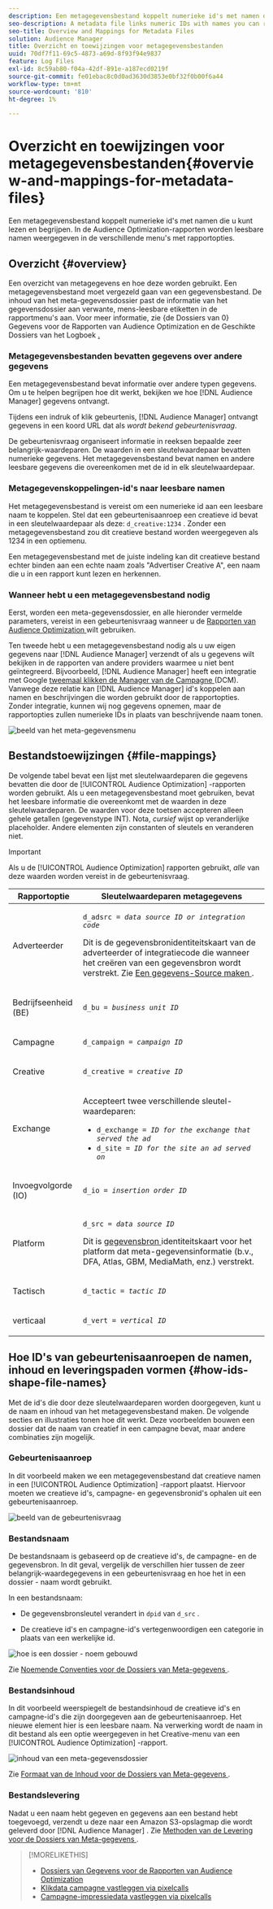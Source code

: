 ```yaml
---
description: Een metagegevensbestand koppelt numerieke id's met namen die u kunt lezen en begrijpen. In de Audience Optimization-rapporten worden leesbare namen weergegeven in de verschillende menu's met rapportopties.
seo-description: A metadata file links numeric IDs with names you can read and understand. The Audience Optimization reports display readable names in the various report options menus.
seo-title: Overview and Mappings for Metadata Files
solution: Audience Manager
title: Overzicht en toewijzingen voor metagegevensbestanden
uuid: 70df7f11-69c5-4873-a69d-8f93f94e9837
feature: Log Files
exl-id: 8c59ab80-f04a-42df-891e-a187ecd0219f
source-git-commit: fe01ebac8c0d0ad3630d3853e0bf32f0b00f6a44
workflow-type: tm+mt
source-wordcount: '810'
ht-degree: 1%

---
```


# Overzicht en toewijzingen voor metagegevensbestanden{#overview-and-mappings-for-metadata-files}

Een metagegevensbestand koppelt numerieke id&#39;s met namen die u kunt lezen en begrijpen. In de Audience Optimization-rapporten worden leesbare namen weergegeven in de verschillende menu&#39;s met rapportopties.

## Overzicht {#overview}

Een overzicht van metagegevens en hoe deze worden gebruikt. Een metagegevensbestand moet vergezeld gaan van een gegevensbestand. De inhoud van het meta-gegevensdossier past de informatie van het gegevensdossier aan verwante, mens-leesbare etiketten in de rapportmenu&#39;s aan. Voor meer informatie, zie {de Dossiers van 0} Gegevens voor de Rapporten van Audience Optimization en de Geschikte Dossiers van het Logboek [.](../../../reporting/audience-optimization-reports/metadata-files-intro/datafiles-intro.md)

### Metagegevensbestanden bevatten gegevens over andere gegevens

Een metagegevensbestand bevat informatie over andere typen gegevens. Om u te helpen begrijpen hoe dit werkt, bekijken we hoe [!DNL Audience Manager] gegevens ontvangt.

Tijdens een indruk of klik gebeurtenis, [!DNL Audience Manager] ontvangt gegevens in een koord URL dat als *wordt bekend gebeurtenisvraag*.

De gebeurtenisvraag organiseert informatie in reeksen bepaalde zeer belangrijk-waardeparen. De waarden in een sleutelwaardepaar bevatten numerieke gegevens. Het metagegevensbestand bevat namen en andere leesbare gegevens die overeenkomen met de id in elk sleutelwaardepaar.

### Metagegevenskoppelingen-id&#39;s naar leesbare namen

Het metagegevensbestand is vereist om een numerieke id aan een leesbare naam te koppelen. Stel dat een gebeurtenisaanroep een creatieve id bevat in een sleutelwaardepaar als deze: `d_creative:1234` . Zonder een metagegevensbestand zou dit creatieve bestand worden weergegeven als 1234 in een optiemenu.

Een metagegevensbestand met de juiste indeling kan dit creatieve bestand echter binden aan een echte naam zoals &quot;Advertiser Creative A&quot;, een naam die u in een rapport kunt lezen en herkennen.

### Wanneer hebt u een metagegevensbestand nodig

Eerst, worden een meta-gegevensdossier, en alle hieronder vermelde parameters, vereist in een gebeurtenisvraag wanneer u de [ Rapporten van Audience Optimization ](../../../reporting/audience-optimization-reports/audience-optimization-reports.md) wilt gebruiken.

Ten tweede hebt u een metagegevensbestand nodig als u uw eigen gegevens naar [!DNL Audience Manager] verzendt of als u gegevens wilt bekijken in de rapporten van andere providers waarmee u niet bent geïntegreerd. Bijvoorbeeld, [!DNL Audience Manager] heeft een integratie met Google [ tweemaal klikken de Manager van de Campagne ](../../../reporting/audience-optimization-reports/aor-advertisers/import-dcm.md) (DCM). Vanwege deze relatie kan [!DNL Audience Manager] id&#39;s koppelen aan namen en beschrijvingen die worden gebruikt door de rapportopties. Zonder integratie, kunnen wij nog gegevens opnemen, maar de rapportopties zullen numerieke IDs in plaats van beschrijvende naam tonen.

![ beeld van het meta-gegevensmenu ](/help/using/reporting/audience-optimization-reports/metadata-files-intro/assets/metadata_menu.png)

## Bestandstoewijzingen {#file-mappings}

De volgende tabel bevat een lijst met sleutelwaardeparen die gegevens bevatten die door de [!UICONTROL Audience Optimization] -rapporten worden gebruikt. Als u een metagegevensbestand moet gebruiken, bevat het leesbare informatie die overeenkomt met de waarden in deze sleutelwaardeparen. De waarden voor deze toetsen accepteren alleen gehele getallen (gegevenstype INT). Nota, *cursief* wijst op veranderlijke placeholder. Andere elementen zijn constanten of sleutels en veranderen niet.

>[!IMPORTANT]
>
>Als u de [!UICONTROL Audience Optimization] rapporten gebruikt, *alle* van deze waarden worden vereist in de gebeurtenisvraag.

<table id="table_B2C8C493080E449CA71C4EF07D9476BD"> 
 <thead> 
  <tr> 
   <th colname="col1" class="entry"> Rapportoptie </th> 
   <th colname="col2" class="entry"> Sleutelwaardeparen metagegevens </th> 
  </tr> 
 </thead>
 <tbody> 
  <tr> 
   <td colname="col1"> <p>Adverteerder </p> </td> 
   <td colname="col2"> <p> <code>d_adsrc = <i>data source ID or integration code</i></code> </p> <p>Dit is de gegevensbronidentiteitskaart van de adverteerder of integratiecode die wanneer het creëren van een gegevensbron wordt verstrekt. Zie <a href="../../../features/manage-datasources.md#create-data-source"> Een gegevens-Source maken </a> . </p> </td> 
  </tr> 
  <tr> 
   <td colname="col1"> <p>Bedrijfseenheid (BE) </p> </td> 
   <td colname="col2"> <p> <code>d_bu = <i>business unit ID</i></code> </p> </td> 
  </tr> 
  <tr> 
   <td colname="col1"> <p>Campagne </p> </td> 
   <td colname="col2"> <p> <code>d_campaign = <i>campaign ID</i></code> </p> </td> 
  </tr> 
  <tr> 
   <td colname="col1"> <p>Creative </p> </td> 
   <td colname="col2"> <p> <code>d_creative = <i>creative ID</i></code> </p> </td> 
  </tr> 
  <tr> 
   <td colname="col1"> <p>Exchange </p> </td> 
   <td colname="col2"> <p>Accepteert twee verschillende sleutel-waardeparen: </p> 
    <ul id="ul_3B3B751A8A134096B0912E81A0983B9D"> 
     <li id="li_57BAC45A7B274AB695945E174A4D8A35"> <code>d_exchange = <i>ID for the exchange that served the ad</i></code> </li> 
     <li id="li_CCDF00DE59D3451C8EF590DD3E1A806D"> <code>d_site = <i>ID for the site an ad served on</i></code> </li> 
    </ul> </td> 
  </tr> 
  <tr> 
   <td colname="col1"> <p>Invoegvolgorde (IO) </p> </td> 
   <td colname="col2"> <p> <code>d_io = <i>insertion order ID</i></code> </p> </td> 
  </tr> 
  <tr> 
   <td colname="col1"> <p>Platform </p> </td> 
   <td colname="col2"> <p> <code>d_src = <i>data source ID</i></code> </p> <p>Dit is <a href="../../../features/datasources-list-and-settings.md#data-sources-list-and-settings"> gegevensbron </a> identiteitskaart voor het platform dat meta-gegevensinformatie (b.v., DFA, Atlas, GBM, MediaMath, enz.) verstrekt. </p> </td> 
  </tr> 
  <tr> 
   <td colname="col1"> <p>Tactisch </p> </td> 
   <td colname="col2"> <p> <code>d_tactic = <i>tactic ID</i></code> </p> </td> 
  </tr> 
  <tr> 
   <td colname="col1"> <p>verticaal </p> </td> 
   <td colname="col2"> <p> <code>d_vert = <i>vertical ID</i></code> </p> </td> 
  </tr> 
 </tbody> 
</table>

## Hoe ID&#39;s van gebeurtenisaanroepen de namen, inhoud en leveringspaden vormen {#how-ids-shape-file-names}

Met de id&#39;s die door deze sleutelwaardeparen worden doorgegeven, kunt u de naam en inhoud van het metagegevensbestand maken. De volgende secties en illustraties tonen hoe dit werkt. Deze voorbeelden bouwen een dossier dat de naam van creatief in een campagne bevat, maar andere combinaties zijn mogelijk.

### Gebeurtenisaanroep

In dit voorbeeld maken we een metagegevensbestand dat creatieve namen in een [!UICONTROL Audience Optimization] -rapport plaatst. Hiervoor moeten we creatieve id&#39;s, campagne- en gegevensbronid&#39;s ophalen uit een gebeurtenisaanroep.

![ beeld van de gebeurtenisvraag ](/help/using/reporting/audience-optimization-reports/metadata-files-intro/assets/metadata_file_event.png)

### Bestandsnaam

De bestandsnaam is gebaseerd op de creatieve id&#39;s, de campagne- en de gegevensbron. In dit geval, vergelijk de verschillen hier tussen de zeer belangrijk-waardegegevens in een gebeurtenisvraag en hoe het in een dossier - naam wordt gebruikt.

In een bestandsnaam:

* De gegevensbronsleutel verandert in `dpid` van `d_src` .

* De creatieve id&#39;s en campagne-id&#39;s vertegenwoordigen een categorie in plaats van een werkelijke id.

![ hoe is een dossier - noem gebouwd ](/help/using/reporting/audience-optimization-reports/metadata-files-intro/assets/metadata_file_name.png)

Zie [ Noemende Conventies voor de Dossiers van Meta-gegevens ](../../../reporting/audience-optimization-reports/metadata-files-intro/metadata-file-names.md).

### Bestandsinhoud

In dit voorbeeld weerspiegelt de bestandsinhoud de creatieve id&#39;s en campagne-id&#39;s die zijn doorgegeven aan de gebeurtenisaanroep. Het nieuwe element hier is een leesbare naam. Na verwerking wordt de naam in dit bestand als een optie weergegeven in het Creative-menu van een [!UICONTROL Audience Optimization] -rapport.

![ inhoud van een meta-gegevensdossier ](/help/using/reporting/audience-optimization-reports/metadata-files-intro/assets/metadata_file_contents.png)

Zie [ Formaat van de Inhoud voor de Dossiers van Meta-gegevens ](../../../reporting/audience-optimization-reports/metadata-files-intro/metadata-file-contents.md).

### Bestandslevering

Nadat u een naam hebt gegeven en gegevens aan een bestand hebt toegevoegd, verzendt u deze naar een Amazon S3-opslagmap die wordt geleverd door [!DNL Audience Manager] . Zie [ Methoden van de Levering voor de Dossiers van Meta-gegevens ](../../../reporting/audience-optimization-reports/metadata-files-intro/metadata-delivery-methods.md).

>[!MORELIKETHIS]
>
>* [ Dossiers van Gegevens voor de Rapporten van Audience Optimization ](../../../reporting/audience-optimization-reports/metadata-files-intro/datafiles-intro.md)
>* [Klikdata campagne vastleggen via pixelcalls](../../../integration/media-data-integration/click-data-pixels.md)
>* [Campagne-impressiedata vastleggen via pixelcalls](../../../integration/media-data-integration/impression-data-pixels.md)
